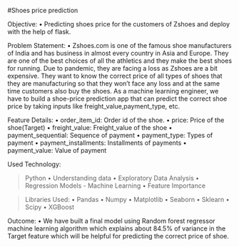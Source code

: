 #Shoes price prediction
 
Objective: 
•	Predicting shoes price for the customers of Zshoes and deploy with the help of flask.


Problem Statement: 
•	Zshoes.com is one of the famous shoe manufacturers of India and has business in almost every country in Asia and Europe. 
They are one of the best choices of all the athletics and they make the best shoes for running. Due to pandemic, 
they are facing a loss as Zshoes are a bit expensive. They want to know the correct price of all types of shoes that they 
are manufacturing so that they won’t face any loss and at the same time customers also buy the shoes. As a machine learning 
engineer, we have to build a shoe-price prediction app that can predict the correct shoe price by taking inputs like 
freight_value,payment_type, etc. 

Feature Details: 
•	order_item_id: Order id of the shoe. 
•	price: Price of the shoe(Target) 
•	freight_value:  Freight_value of the shoe 
•	payment_sequential:  Sequence of payment 
•	payment_type: Types of payment 
•	payment_installments:  Installments of payments 
•	payment_value: Value of payment


Used Technology:
>	Python
•	Understanding data
•	Exploratory Data Analysis
•	Regression Models  - Machine Learning
•	Feature Importance

>	Libraries Used:
•	Pandas
•	Numpy
•	Matplotlib
•	Seaborn
•	Sklearn
•	Scipy
•	XGBoost

Outcome:
•	We have built a final model using Random forest regressor machine learning algorithm which explains about 84.5% of 
variance in the Target feature which will be helpful for predicting the correct price of shoe. 
